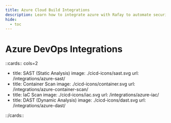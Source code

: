 ```yaml
---
title: Azure Cloud Build Integrations
description: Learn how to integrate azure with Rafay to automate security testing and deployment of your applications.
hide:
  - toc
---
```


<style>
.nt-card .nt-card-image{
  color: #005BFF;
}

.nt-card-title {
    text-align: -webkit-center;
}
</style>

# Azure DevOps Integrations

::cards:: cols=2

- title: SAST (Static Analysis)
  image: ./cicd-icons/sast.svg
  url: /integrations/azure-sast/
- title: Container Scan
  image: ./cicd-icons/container.svg
  url: /integrations/azure-container-scan/
- title: IaC Scan
  image: ./cicd-icons/iac.svg
  url: /integrations/azure-iac/
- title: DAST (Dynamic Analysis)
  image: ./cicd-icons/dast.svg
  url: /integrations/azure-dast/

::/cards::
